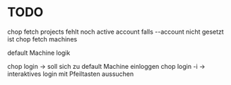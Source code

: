 # TODO
chop fetch projects fehlt noch active account falls --account nicht gesetzt ist
chop fetch machines

default Machine logik

chop login -> soll sich zu default Machine einloggen
chop login -i -> interaktives login mit Pfeiltasten aussuchen